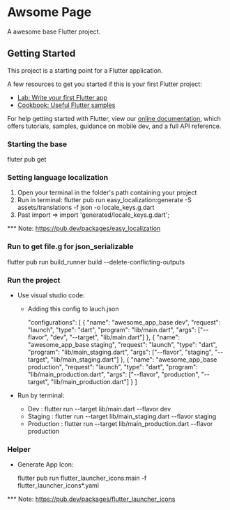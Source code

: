 # Awsome Page

A awesome base Flutter project.

## Getting Started

This project is a starting point for a Flutter application.

A few resources to get you started if this is your first Flutter project:

- [Lab: Write your first Flutter app](https://flutter.dev/docs/get-started/codelab)
- [Cookbook: Useful Flutter samples](https://flutter.dev/docs/cookbook)

For help getting started with Flutter, view our
[online documentation](https://flutter.dev/docs), which offers tutorials,
samples, guidance on mobile dev, and a full API reference.

### Starting the base
fluter pub get

### Setting language localization

1. Open your terminal in the folder's path containing your project
2. Run in terminal: 
  flutter pub run easy_localization:generate -S assets/translations -f json -o locale_keys.g.dart
3. Past import => import 'generated/locale_keys.g.dart';

*** Note: https://pub.dev/packages/easy_localization

### Run to get file.g for json_serializable

flutter pub run build_runner build --delete-conflicting-outputs

### Run the project

- Use visual studio code:
	- Adding this config to lauch.json
	
		"configurations":
		 [
			{
				"name": "awesome_app_base dev",
				"request": "launch",
				"type": "dart",
				"program": "lib/main.dart",
				"args": ["--flavor", "dev", "--target", "lib/main.dart"]
			},
			{
				"name": "awesome_app_base staging",
				"request": "launch",
				"type": "dart",
				"program": "lib/main_staging.dart",
				"args": ["--flavor", "staging", "--target", "lib/main_staging.dart"]
			},
			{
				"name": "awesome_app_base production",
				"request": "launch",
				"type": "dart",
				"program": "lib/main_production.dart",
				"args": ["--flavor", "production", "--target", "lib/main_production.dart"]
			}
		]

- Run by terminal:
	- Dev : flutter run --target lib/main.dart --flavor dev
	- Staging : flutter run --target lib/main_staging.dart --flavor staging
	- Production : flutter run --target lib/main_production.dart --flavor production

### Helper

- Generate App Icon:

	flutter pub run flutter_launcher_icons:main -f flutter_launcher_icons*.yaml

*** Note: https://pub.dev/packages/flutter_launcher_icons


